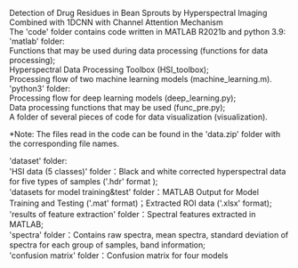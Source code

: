 Detection of Drug Residues in Bean Sprouts by Hyperspectral Imaging Combined with 1DCNN with Channel Attention Mechanism  
The 'code' folder contains code written in MATLAB R2021b and python 3.9:  
	'matlab' folder:  
 		Functions that may be used during data processing (functions for data processing);  
   		Hyperspectral Data Processing Toolbox (HSI_toolbox);  
     		Processing flow of two machine learning models (machine_learning.m).  
	'python3' folder:  
 		Processing flow for deep learning models (deep_learning.py);  
   		Data processing functions that may be used (func_pre.py);  
     		A folder of several pieces of code for data visualization (visualization).  

*Note: The files read in the code can be found in the 'data.zip' folder with the corresponding file names.  

'dataset' folder:  
	'HSI data (5 classes)' folder：Black and white corrected hyperspectral data for five types of samples ('.hdr' format );  
	'datasets for model training&test' folder：MATLAB Output for Model Training and Testing ('.mat' format)；Extracted ROI data ('.xlsx' format);  
	'results of feature extraction' folder：Spectral features extracted in MATLAB;  
	'spectra' folder：Contains raw spectra, mean spectra, standard deviation of spectra for each group of samples, band information;  
	'confusion matrix' folder：Confusion matrix for four models  
